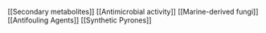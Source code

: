 [[Secondary metabolites]]
[[Antimicrobial activity]]
[[Marine-derived fungi]]
[[Antifouling Agents]]
[[Synthetic Pyrones]]
